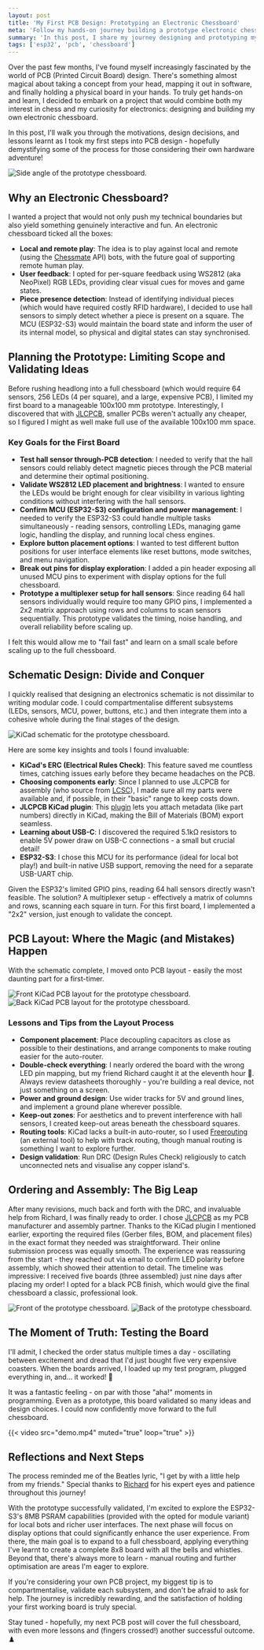 ```yaml
---
layout: post
title: 'My First PCB Design: Prototyping an Electronic Chessboard'
meta: 'Follow my hands-on journey building a prototype electronic chessboard using ESP32-S3, hall sensors, and WS2812 (NeoPixel) LEDs. Learn about PCB design, prototyping, and lessons for creating interactive hardware projects.'
summary: 'In this post, I share my journey designing and prototyping my first PCB: a scaled-down electronic chessboard using an ESP32-S3, hall sensors, and WS2812 (NeoPixel) LEDs. I cover the motivations, design decisions, schematic and PCB layout challenges, and lessons learned while validating key concepts before scaling up to a full 8x8 board.'
tags: ['esp32', 'pcb', 'chessboard']
---
```


Over the past few months, I've found myself increasingly fascinated by the world of PCB (Printed Circuit Board) design.
There's something almost magical about taking a concept from your head, mapping it out in software, and finally holding a physical board in your hands.
To truly get hands-on and learn, I decided to embark on a project that would combine both my interest in chess and my curiosity for electronics: designing and building my own electronic chessboard.

In this post, I'll walk you through the motivations, design decisions, and lessons learnt as I took my first steps into PCB design - hopefully demystifying some of the process for those considering their own hardware adventure!

![Side angle of the prototype chessboard.](pcb-side.jpg)

## Why an Electronic Chessboard?

I wanted a project that would not only push my technical boundaries but also yield something genuinely interactive and fun.
An electronic chessboard ticked all the boxes:

- **Local and remote play**: The idea is to play against local and remote (using the [Chessmate](https://chessmate.cloud/) API) bots, with the future goal of supporting remote human play.
- **User feedback**: I opted for per-square feedback using WS2812 (aka NeoPixel) RGB LEDs, providing clear visual cues for moves and game states.
- **Piece presence detection**: Instead of identifying individual pieces (which would have required costly RFID hardware), I decided to use hall sensors to simply detect whether a piece is present on a square.
  The MCU (ESP32-S3) would maintain the board state and inform the user of its internal model, so physical and digital states can stay synchronised.

## Planning the Prototype: Limiting Scope and Validating Ideas

Before rushing headlong into a full chessboard (which would require 64 sensors, 256 LEDs (4 per square), and a large, expensive PCB), I limited my first board to a manageable 100x100 mm prototype.
Interestingly, I discovered that with [JLCPCB](https://jlcpcb.com/), smaller PCBs weren't actually any cheaper, so I figured I might as well make full use of the available 100x100 mm space.

### Key Goals for the First Board

- **Test hall sensor through-PCB detection**: I needed to verify that the hall sensors could reliably detect magnetic pieces through the PCB material and determine their optimal positioning.
- **Validate WS2812 LED placement and brightness**: I wanted to ensure the LEDs would be bright enough for clear visibility in various lighting conditions without interfering with the hall sensors.
- **Confirm MCU (ESP32-S3) configuration and power management**: I needed to verify the ESP32-S3 could handle multiple tasks simultaneously - reading sensors, controlling LEDs, managing game logic, handling the display, and running local chess engines.
- **Explore button placement options**: I wanted to test different button positions for user interface elements like reset buttons, mode switches, and menu navigation.
- **Break out pins for display exploration**: I added a pin header exposing all unused MCU pins to experiment with display options for the full chessboard.
- **Prototype a multiplexer setup for hall sensors**: Since reading 64 hall sensors individually would require too many GPIO pins, I implemented a 2x2 matrix approach using rows and columns to scan sensors sequentially.
  This prototype validates the timing, noise handling, and overall reliability before scaling up.

I felt this would allow me to "fail fast" and learn on a small scale before scaling up to the full chessboard.

## Schematic Design: Divide and Conquer

I quickly realised that designing an electronics schematic is not dissimilar to writing modular code.
I could compartmentalise different subsystems (LEDs, sensors, MCU, power, buttons, etc.) and then integrate them into a cohesive whole during the final stages of the design.

![KiCad schematic for the prototype chessboard.](schematic.png)

Here are some key insights and tools I found invaluable:

- **KiCad's ERC (Electrical Rules Check)**: This feature saved me countless times, catching issues early before they became headaches on the PCB.
- **Choosing components early**: Since I planned to use JLCPCB for assembly (who source from [LCSC](https://lcsc.com/)), I made sure all my parts were available and, if possible, in their "basic" range to keep costs down.
- **JLCPCB KiCad plugin**: This [plugin](https://github.com/Bouni/kicad-jlcpcb-tools) lets you attach metadata (like part numbers) directly in KiCad, making the Bill of Materials (BOM) export seamless.
- **Learning about USB-C**: I discovered the required 5.1kΩ resistors to enable 5V power draw on USB-C connections - a small but crucial detail!
- **ESP32-S3**: I chose this MCU for its performance (ideal for local bot play!) and built-in native USB support, removing the need for a separate USB-UART chip.

Given the ESP32's limited GPIO pins, reading 64 hall sensors directly wasn't feasible.
The solution? A multiplexer setup - effectively a matrix of columns and rows, scanning each square in turn.
For this first board, I implemented a "2x2" version, just enough to validate the concept.

## PCB Layout: Where the Magic (and Mistakes) Happen

With the schematic complete, I moved onto PCB layout - easily the most daunting part for a first-timer.

![Front KiCad PCB layout for the prototype chessboard.](layout-front.jpg)
![Back KiCad PCB layout for the prototype chessboard.](layout-back.jpg)

### Lessons and Tips from the Layout Process

- **Component placement**: Place decoupling capacitors as close as possible to their destinations, and arrange components to make routing easier for the auto-router.
- **Double-check everything**: I nearly ordered the board with the wrong LED pin mapping, but my friend Richard caught it at the eleventh hour 🙏.
  Always review datasheets thoroughly - you're building a real device, not just something on a screen.
- **Power and ground design**: Use wider tracks for 5V and ground lines, and implement a ground plane wherever possible.
- **Keep-out zones**: For aesthetics and to prevent interference with hall sensors, I created keep-out areas beneath the chessboard squares.
- **Routing tools**: KiCad lacks a built-in auto-router, so I used [Freerouting](https://www.freerouting.app/) (an external tool) to help with track routing, though manual routing is something I want to explore further.
- **Design validation**: Run DRC (Design Rules Check) religiously to catch unconnected nets and visualise any copper island's.

## Ordering and Assembly: The Big Leap

After many revisions, much back and forth with the DRC, and invaluable help from Richard, I was finally ready to order.
I chose [JLCPCB](https://jlcpcb.com/) as my PCB manufacturer and assembly partner.
Thanks to the KiCad plugin I mentioned earlier, exporting the required files (Gerber files, BOM, and placement files) in the exact format they needed was straightforward.
Their online submission process was equally smooth.
The experience was reassuring from the start - they reached out via email to confirm LED polarity before assembly, which showed their attention to detail.
The timeline was impressive: I received five boards (three assembled) just nine days after placing my order!
I opted for a black PCB finish, which would give the final chessboard a classic, professional look.

![Front of the prototype chessboard.](pcb-front.jpg)
![Back of the prototype chessboard.](pcb-back.jpg)

## The Moment of Truth: Testing the Board

I'll admit, I checked the order status multiple times a day - oscillating between excitement and dread that I'd just bought five very expensive coasters.
When the boards arrived, I loaded up my test program, plugged everything in, and... it worked! 🎉

It was a fantastic feeling - on par with those "aha!" moments in programming.
Even as a prototype, this board validated so many ideas and design choices.
I could now confidently move forward to the full chessboard.

{{< video src="demo.mp4" muted="true" loop="true" >}}

## Reflections and Next Steps

The process reminded me of the Beatles lyric, "I get by with a little help from my friends." Special thanks to [Richard](https://x.com/richardhawthorn) for his expert eyes and patience throughout this journey!

With the prototype successfully validated, I'm excited to explore the ESP32-S3's 8MB PSRAM capabilities (provided with the opted for module variant) for local bots and richer user interfaces.
The next phase will focus on display options that could significantly enhance the user experience.
From there, the main goal is to expand to a full chessboard, applying everything I've learnt to create a complete 8x8 board with all the bells and whistles.
Beyond that, there's always more to learn - manual routing and further optimisation are areas I'm eager to explore.

If you're considering your own PCB project, my biggest tip is to compartmentalise, validate each subsystem, and don't be afraid to ask for help.
The journey is incredibly rewarding, and the satisfaction of holding your first working board is truly special.

Stay tuned - hopefully, my next PCB post will cover the full chessboard, with even more lessons and (fingers crossed!) another successful outcome. ♟️
